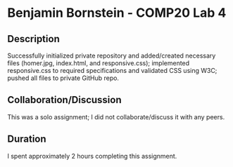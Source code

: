 # Benjamin Bornstein - COMP20 Lab 4

## Description
Successfully initialized private repository and added/created necessary files (homer.jpg, index.html, and responsive.css); implemented responsive.css to required specifications and validated CSS using W3C; pushed all files to private GitHub repo. 

## Collaboration/Discussion
This was a solo assignment; I did not collaborate/discuss it with any peers.

## Duration
I spent approximately 2 hours completing this assignment.
